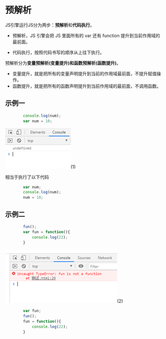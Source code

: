 # 预解析

JS引擎运行JS分为两步：**预解析**和**代码执行**。

* 预解析，JS 引擎会把 JS 里面所有的 var 还有 function 提升到当前作用域的最前面。

* 代码执行，按照代码书写的顺序从上往下执行。

预解析分为**变量预解析(变量提升)**和**函数预解析(函数提升)**。

* 变量提升，就是把所有的变量声明提升到当前的作用域最前面，不提升赋值操作。
* 函数提升，就是把所有的函数声明提升到当前作用域的最前面，不调用函数。

## 示例一

```javascript
        console.log(num);
        var num = 10;
```
![image](../images/39/1.png)(1)

相当于执行了以下代码

```javascript
        var num;
        console.log(num);
        num = 10;
```

## 示例二

```javascript
        fun();
        var fun = function(){
            console.log(22);
        }
```
![image](../images/39/2.png)(2)

```javascript
        var fun;
        fun();
        fun = function(){
            console.log(22);
        }
```










